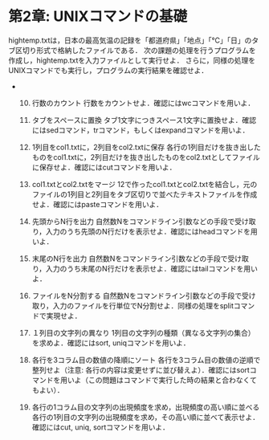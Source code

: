 # 第2章: UNIXコマンドの基礎
hightemp.txtは，日本の最高気温の記録を「都道府県」「地点」「℃」「日」のタブ区切り形式で格納したファイルである．
次の課題の処理を行うプログラムを作成し，hightemp.txtを入力ファイルとして実行せよ．
さらに，同様の処理をUNIXコマンドでも実行し，プログラムの実行結果を確認せよ．

+ 10. 行数のカウント
   行数をカウントせよ．確認にはwcコマンドを用いよ．

  11. タブをスペースに置換
  タブ1文字につきスペース1文字に置換せよ．確認にはsedコマンド，trコマンド，もしくはexpandコマンドを用いよ．

  12. 1列目をcol1.txtに，2列目をcol2.txtに保存
  各行の1列目だけを抜き出したものをcol1.txtに，2列目だけを抜き出したものをcol2.txtとしてファイルに保存せよ．確認にはcutコマンドを用いよ．

  13. col1.txtとcol2.txtをマージ
  12で作ったcol1.txtとcol2.txtを結合し，元のファイルの1列目と2列目をタブ区切りで並べたテキストファイルを作成せよ．確認にはpasteコマンドを用いよ．

  14. 先頭からN行を出力
  自然数Nをコマンドライン引数などの手段で受け取り，入力のうち先頭のN行だけを表示せよ．確認にはheadコマンドを用いよ．

  15. 末尾のN行を出力
  自然数Nをコマンドライン引数などの手段で受け取り，入力のうち末尾のN行だけを表示せよ．確認にはtailコマンドを用いよ．

  16. ファイルをN分割する
  自然数Nをコマンドライン引数などの手段で受け取り，入力のファイルを行単位でN分割せよ．同様の処理をsplitコマンドで実現せよ．

  17. １列目の文字列の異なり
  1列目の文字列の種類（異なる文字列の集合）を求めよ．確認にはsort, uniqコマンドを用いよ．

  18. 各行を3コラム目の数値の降順にソート
  各行を3コラム目の数値の逆順で整列せよ（注意: 各行の内容は変更せずに並び替えよ）．確認にはsortコマンドを用いよ（この問題はコマンドで実行した時の結果と合わなくてもよい）．

  19. 各行の1コラム目の文字列の出現頻度を求め，出現頻度の高い順に並べる
  各行の1列目の文字列の出現頻度を求め，その高い順に並べて表示せよ．確認にはcut, uniq, sortコマンドを用いよ．
